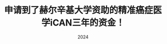 ---
layout: post
title: "申请到了赫尔辛基大学资助的精准癌症医学iCAN三年的资金！"
date: 2024
categories: life
location: "Helsinki, Finland"
excerpt: "在博士研究将近第二年的尾声，我申请到了3年的基金以继续支持我的完成博士研究和博士学位。"
---